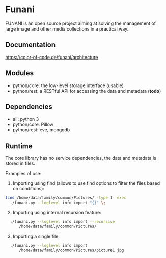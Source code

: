 Funani
======

FUNANI is an open source project aiming at solving the management of large image and other media collections in a practical way.

Documentation
-------------

https://color-of-code.de/funani/architecture

Modules
-------

- python/core: the low-level storage interface (usable)
- python/rest: a RESTful API for accessing the data and metadata (**todo**)

Dependencies
------------

- all: python 3
- python/core: Pillow
- python/rest: eve, mongodb

Runtime
-------

The core library has no service dependencies, the data and metadata is stored in files.

Examples of use:

1) Importing using find (allows to use find options to filter the files based on conditions):

```bash
find /home/data/family/common/Pictures/ -type f -exec
  ./funani.py --loglevel info import "{}" \;
```

2) Importing using internal recursion feature:

```bash
  ./funani.py --loglevel info import --recursive
      /home/data/family/common/Pictures/
```

3) Importing a single file:

```bash
  ./funani.py --loglevel info import
      /home/data/family/common/Pictures/picture1.jpg
```
